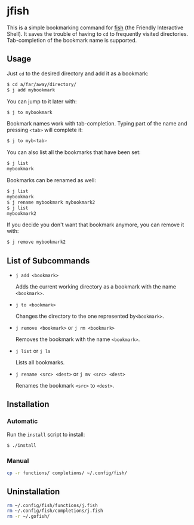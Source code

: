 # jfish

This is a simple bookmarking command for [fish](http://fishshell.com) (the
Friendly Interactive Shell). It saves the trouble of having to `cd` to
frequently visited directories. Tab-completion of the bookmark name is
supported.

## Usage

Just `cd` to the desired directory and add it as a bookmark:

```bash
$ cd a/far/away/directory/
$ j add mybookmark
```

You can jump to it later with:

```bash
$ j to mybookmark
```

Bookmark names work with tab-completion. Typing part of the name and pressing
`<tab>` will complete it:

```bash
$ j to myb<tab>
```

You can also list all the bookmarks that have been set:

```bash
$ j list
mybookmark
```

Bookmarks can be renamed as well:

```bash
$ j list
mybookmark
$ j rename mybookmark mybookmark2
$ j list
mybookmark2
```

If you decide you don't want that bookmark anymore, you can remove it with:

```bash
$ j remove mybookmark2
```

## List of Subcommands

 * `j add <bookmark>`

    Adds the current working directory as a bookmark with the name `<bookmark>`.

 * `j to <bookmark>`

    Changes the directory to the one represented by`<bookmark>`.

 * `j remove <bookmark>` or `j rm <bookmark>`

    Removes the bookmark with the name `<bookmark>`.

 * `j list` or `j ls`

    Lists all bookmarks.

 * `j rename <src> <dest>` or `j mv <src> <dest>`

    Renames the bookmark `<src>` to `<dest>`.

## Installation

### Automatic

Run the `install` script to install:

```bash
$ ./install
```

### Manual

```bash
cp -r functions/ completions/ ~/.config/fish/
```

## Uninstallation

```bash
rm ~/.config/fish/functions/j.fish
rm ~/.config/fish/completions/j.fish
rm -r ~/.gofish/
```
